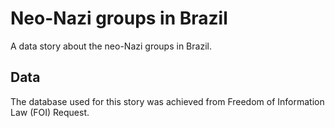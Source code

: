 <h1> Neo-Nazi groups in Brazil </H1>
<p> A data story about the neo-Nazi groups in Brazil. </p>

<h2> Data </h2>
<p> The database used for this story was achieved from Freedom of Information Law (FOI) Request.
